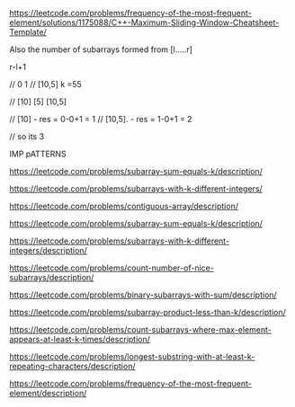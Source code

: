 https://leetcode.com/problems/frequency-of-the-most-frequent-element/solutions/1175088/C++-Maximum-Sliding-Window-Cheatsheet-Template/


Also the number of subarrays formed from [l.....r]

r-l+1



//  0  1
// [10,5] k =55

// [10] [5] [10,5]

// [10]         - res = 0-0+1 = 1
// [10,5].      - res = 1-0+1 = 2


// so its 3



IMP pATTERNS

https://leetcode.com/problems/subarray-sum-equals-k/description/

https://leetcode.com/problems/subarrays-with-k-different-integers/


 https://leetcode.com/problems/contiguous-array/description/

 https://leetcode.com/problems/subarray-sum-equals-k/description/
 
 https://leetcode.com/problems/subarrays-with-k-different-integers/description/
 
 https://leetcode.com/problems/count-number-of-nice-subarrays/description/
 
 https://leetcode.com/problems/binary-subarrays-with-sum/description/
 
 https://leetcode.com/problems/subarray-product-less-than-k/description/
 
 https://leetcode.com/problems/count-subarrays-where-max-element-appears-at-least-k-times/description/
 
https://leetcode.com/problems/longest-substring-with-at-least-k-repeating-characters/description/








https://leetcode.com/problems/frequency-of-the-most-frequent-element/description/

